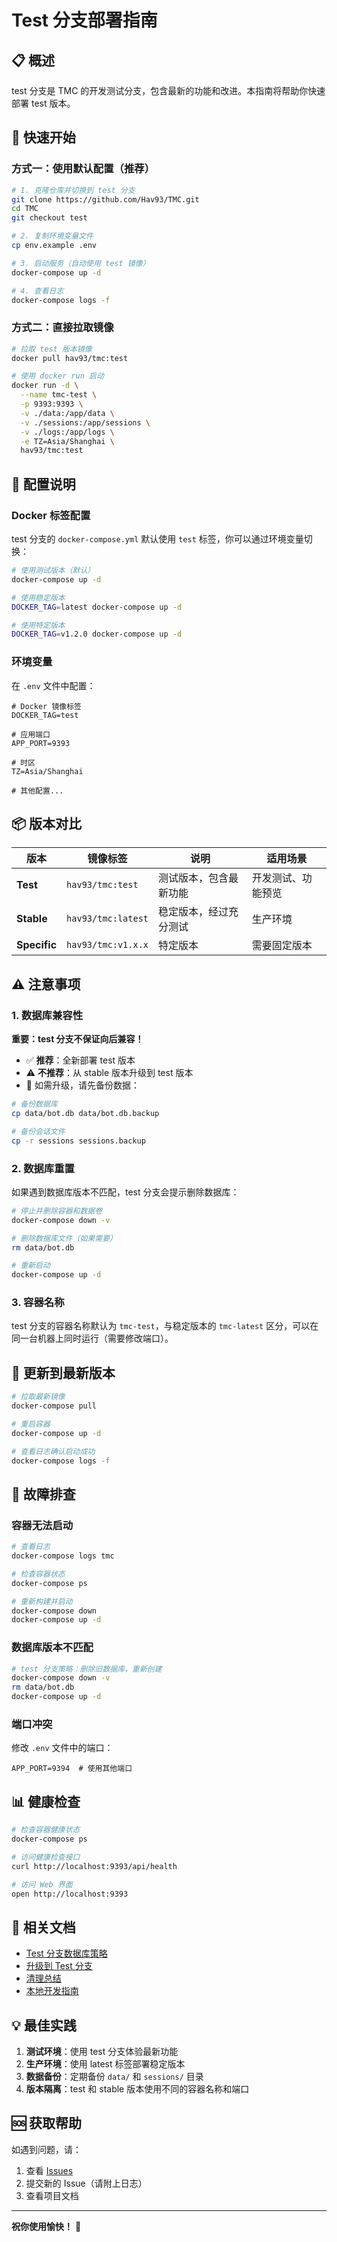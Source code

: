# Test 分支部署指南

## 📋 概述

test 分支是 TMC 的开发测试分支，包含最新的功能和改进。本指南将帮助你快速部署 test 版本。

## 🚀 快速开始

### 方式一：使用默认配置（推荐）

```bash
# 1. 克隆仓库并切换到 test 分支
git clone https://github.com/Hav93/TMC.git
cd TMC
git checkout test

# 2. 复制环境变量文件
cp env.example .env

# 3. 启动服务（自动使用 test 镜像）
docker-compose up -d

# 4. 查看日志
docker-compose logs -f
```

### 方式二：直接拉取镜像

```bash
# 拉取 test 版本镜像
docker pull hav93/tmc:test

# 使用 docker run 启动
docker run -d \
  --name tmc-test \
  -p 9393:9393 \
  -v ./data:/app/data \
  -v ./sessions:/app/sessions \
  -v ./logs:/app/logs \
  -e TZ=Asia/Shanghai \
  hav93/tmc:test
```

## 🔧 配置说明

### Docker 标签配置

test 分支的 `docker-compose.yml` 默认使用 `test` 标签，你可以通过环境变量切换：

```bash
# 使用测试版本（默认）
docker-compose up -d

# 使用稳定版本
DOCKER_TAG=latest docker-compose up -d

# 使用特定版本
DOCKER_TAG=v1.2.0 docker-compose up -d
```

### 环境变量

在 `.env` 文件中配置：

```env
# Docker 镜像标签
DOCKER_TAG=test

# 应用端口
APP_PORT=9393

# 时区
TZ=Asia/Shanghai

# 其他配置...
```

## 📦 版本对比

| 版本 | 镜像标签 | 说明 | 适用场景 |
|------|---------|------|---------|
| **Test** | `hav93/tmc:test` | 测试版本，包含最新功能 | 开发测试、功能预览 |
| **Stable** | `hav93/tmc:latest` | 稳定版本，经过充分测试 | 生产环境 |
| **Specific** | `hav93/tmc:v1.x.x` | 特定版本 | 需要固定版本 |

## ⚠️ 注意事项

### 1. 数据库兼容性

**重要：test 分支不保证向后兼容！**

- ✅ **推荐**：全新部署 test 版本
- ⚠️ **不推荐**：从 stable 版本升级到 test 版本
- 🔄 如需升级，请先备份数据：

```bash
# 备份数据库
cp data/bot.db data/bot.db.backup

# 备份会话文件
cp -r sessions sessions.backup
```

### 2. 数据库重置

如果遇到数据库版本不匹配，test 分支会提示删除数据库：

```bash
# 停止并删除容器和数据卷
docker-compose down -v

# 删除数据库文件（如果需要）
rm data/bot.db

# 重新启动
docker-compose up -d
```

### 3. 容器名称

test 分支的容器名称默认为 `tmc-test`，与稳定版本的 `tmc-latest` 区分，可以在同一台机器上同时运行（需要修改端口）。

## 🔄 更新到最新版本

```bash
# 拉取最新镜像
docker-compose pull

# 重启容器
docker-compose up -d

# 查看日志确认启动成功
docker-compose logs -f
```

## 🐛 故障排查

### 容器无法启动

```bash
# 查看日志
docker-compose logs tmc

# 检查容器状态
docker-compose ps

# 重新构建并启动
docker-compose down
docker-compose up -d
```

### 数据库版本不匹配

```bash
# test 分支策略：删除旧数据库，重新创建
docker-compose down -v
rm data/bot.db
docker-compose up -d
```

### 端口冲突

修改 `.env` 文件中的端口：

```env
APP_PORT=9394  # 使用其他端口
```

## 📊 健康检查

```bash
# 检查容器健康状态
docker-compose ps

# 访问健康检查接口
curl http://localhost:9393/api/health

# 访问 Web 界面
open http://localhost:9393
```

## 🔗 相关文档

- [Test 分支数据库策略](./TEST_BRANCH_DATABASE_STRATEGY.md)
- [升级到 Test 分支](./UPGRADE_TO_TEST_BRANCH.md)
- [清理总结](./CLEANUP_SUMMARY.md)
- [本地开发指南](../local-dev/README.md)

## 💡 最佳实践

1. **测试环境**：使用 test 分支体验最新功能
2. **生产环境**：使用 latest 标签部署稳定版本
3. **数据备份**：定期备份 `data/` 和 `sessions/` 目录
4. **版本隔离**：test 和 stable 版本使用不同的容器名称和端口

## 🆘 获取帮助

如遇到问题，请：

1. 查看 [Issues](https://github.com/Hav93/TMC/issues)
2. 提交新的 Issue（请附上日志）
3. 查看项目文档

---

**祝你使用愉快！** 🎉

